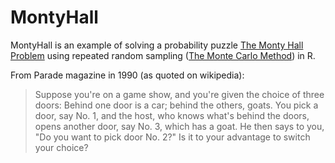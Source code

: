 # MontyHall

MontyHall is an example of solving a probability puzzle [The Monty Hall Problem](https://en.wikipedia.org/wiki/Monty_Hall_problem) using repeated random sampling ([The Monte Carlo Method](https://en.wikipedia.org/wiki/Monte_Carlo_method)) in R.

From Parade magazine in 1990 (as quoted on wikipedia):

> Suppose you're on a game show, and you're given the choice of three doors: Behind one door is a car; behind the others, goats. You pick a door, say No. 1, and the host, who knows what's behind the doors, opens another door, say No. 3, which has a goat. He then says to you, "Do you want to pick door No. 2?" Is it to your advantage to switch your choice?
